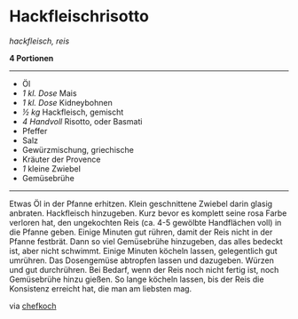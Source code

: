 # Hackfleischrisotto

*hackfleisch, reis*

**4 Portionen**

---

- Öl
- *1 kl. Dose* Mais
- *1 kl. Dose* Kidneybohnen
- *½ kg* Hackfleisch, gemischt
- *4 Handvoll* Risotto, oder Basmati
- Pfeffer
- Salz
- Gewürzmischung, griechische
- Kräuter der Provence
- *1* kleine Zwiebel
- Gemüsebrühe

---

Etwas Öl in der Pfanne erhitzen. Klein geschnittene Zwiebel darin  glasig anbraten. Hackfleisch hinzugeben. Kurz bevor es komplett seine rosa Farbe verloren hat, den ungekochten Reis (ca. 4-5 gewölbte Handflächen voll) in die Pfanne geben. Einige Minuten gut rühren, damit der Reis nicht in der Pfanne festbrät. Dann so viel Gemüsebrühe hinzugeben, das alles bedeckt ist, aber nicht schwimmt. Einige Minuten köcheln lassen, gelegentlich gut umrühren. Das Dosengemüse abtropfen lassen und dazugeben. Würzen und gut durchrühren. Bei Bedarf, wenn der Reis noch nicht fertig ist, noch Gemüsebrühe hinzu gießen. So lange köcheln lassen, bis der Reis die Konsistenz erreicht hat, die man am liebsten mag.

via [chefkoch](https://www.chefkoch.de/rezepte/1637561271326600/Hackfleischrisotto.html)
